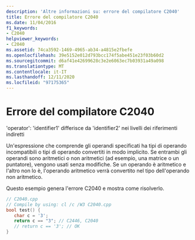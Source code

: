 ```yaml
---
description: 'Altre informazioni su: errore del compilatore C2040'
title: Errore del compilatore C2040
ms.date: 11/04/2016
f1_keywords:
- C2040
helpviewer_keywords:
- C2040
ms.assetid: 74ca3592-1469-4965-ab34-a4815e2fbefe
ms.openlocfilehash: 39e5152e012d793bcc174f5abe451e23f03b60d2
ms.sourcegitcommit: d6af41e42699628c3e2e6063ec7b03931a49a098
ms.translationtype: MT
ms.contentlocale: it-IT
ms.lasthandoff: 12/11/2020
ms.locfileid: "97175365"
---
```

# <a name="compiler-error-c2040"></a>Errore del compilatore C2040

'operator': 'identifier1' differisce da 'identifier2' nei livelli dei riferimenti indiretti

Un'espressione che comprende gli operandi specificati ha tipi di operando incompatibili o tipi di operando convertiti in modo implicito. Se entrambi gli operandi sono aritmetici o non aritmetici (ad esempio, una matrice o un puntatore), vengono usati senza modifiche. Se un operando è aritmetico e l'altro non lo è, l'operando aritmetico verrà convertito nel tipo dell'operando non aritmetico.

Questo esempio genera l'errore C2040 e mostra come risolverlo.

```cpp
// C2040.cpp
// Compile by using: cl /c /W3 C2040.cpp
bool test() {
   char c = '3';
   return c == "3"; // C2446, C2040
   // return c == '3'; // OK
}
```
